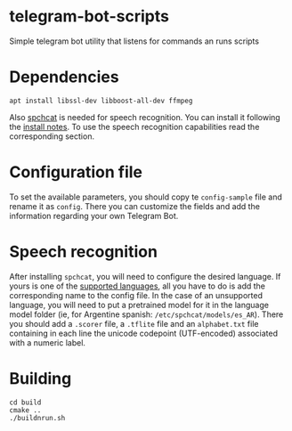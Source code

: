 # telegram-bot-scripts
Simple telegram bot utility that listens for commands an runs scripts
# Dependencies
```
apt install libssl-dev libboost-all-dev ffmpeg
```
Also [spchcat](https://github.com/petewarden/spchcat) is needed for speech recognition. You can install it following the [install notes](https://github.com/petewarden/spchcat/blob/main/notebooks/install.ipynb). To use the speech recognition capabilities read the corresponding section.
# Configuration file
To set the available parameters, you should copy te ```config-sample``` file and rename it as ```config```. There you can customize the fields and add the information regarding your own Telegram Bot.
# Speech recognition
After installing ```spchcat```, you will need to configure the desired language. If yours is one of the [supported languages](https://github.com/petewarden/spchcat#language-support), all you have to do is add the corresponding name to the config file. In the case of an unsupported language, you will need to put a pretrained model for it in the language model folder (ie, for Argentine spanish:  ```/etc/spchcat/models/es_AR```). There you should add a ```.scorer``` file, a ```.tflite``` file and an ```alphabet.txt``` file containing in each line the unicode codepoint (UTF-encoded) associated with a numeric label.
# Building

```
cd build
cmake ..
./buildnrun.sh
```
